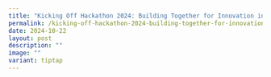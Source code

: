 ```yaml
---
title: "Kicking Off Hackathon 2024: Building Together for Innovation in the SAF"
permalink: /kicking-off-hackathon-2024-building-together-for-innovation-in-the-saf/
date: 2024-10-22
layout: post
description: ""
image: ""
variant: tiptap
---
```

